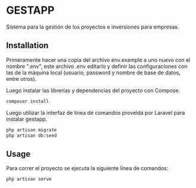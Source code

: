# GESTAPP

Sistema para la gestión de los proyectos e inversiones para empresas.

## Installation
Primeramente hacer una copia del archivo env.example a uno nuevo con el nombre ".env", este archivo .env editarlo y definir las configuraciones con las de la máquina local (usuario, password y nombre de base de datos, entre otros).

Luego instalar las librerías y dependencias del proyecto con Compose.
```bash
composer install
```

Luego utilizar la interfaz de línea de comandos proveída por Laravel para instalar gestapp.

```bash
php artisan migrate
php artisan db:seed
```

## Usage
Para correr el proyecto se ejecuta la siguiente línea de comandos:
```bash
php artisan serve
```